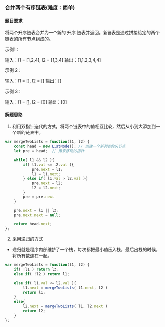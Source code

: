 ### 合并两个有序链表(难度：简单)

#### 题目要求

将两个升序链表合并为一个新的 升序 链表并返回。新链表是通过拼接给定的两个链表的所有节点组成的。

示例1：

输入：l1 = [1,2,4], l2 = [1,3,4]
输出：[1,1,2,3,4,4]

示例 2：

输入：l1 = [], l2 = []
输出：[]

示例 3：

输入：l1 = [], l2 = [0]
输出：[0]

#### 解题思路
1. 利用双指针迭代的方式，将两个链表中的值相互比较，然后从小到大添加到一个新的链表中。
```JavaScript
var mergeTwoLists = function(l1, l2) {
    const head = new ListNode(); // 创建一个新列表的头节点
    let pre = head;  // 用来移动的指针

    while( l1 && l2 ){
        if( l1.val <= l2.val ){
            pre.next = l1;
            l1 = l1.next;
        } else if( l1.val > l2.val ){
            pre.next = l2;
            l2 = l2.next;
        }
        pre = pre.next;
    }

    pre.next = l1 || l2;
    pre.next.next = null;

    return head.next;
};
```
2. 采用递归的方式
- 递归就是程序内部维护了一个栈，每次都把最小值压入栈，最后出栈的时候，将所有数连在一起。
```JavaScript
var mergeTwoLists = function(l1, l2) {
    if( !l1 ) return l2;
    else if( !l2 ) return l1;

    else if( l1.val <= l2.val ){
        l1.next = mergeTwoLists( l1.next, l2 )
        return l1;
    }
    else{
        l2.next = mergeTwoLists( l1, l2.next )
        return l2;
    }
};
```